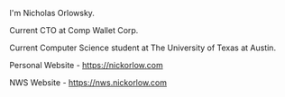 I'm Nicholas Orlowsky.

Current CTO at Comp Wallet Corp.

Current Computer Science student at The University of Texas at Austin.

Personal Website  - https://nickorlow.com

NWS Website       - https://nws.nickorlow.com
